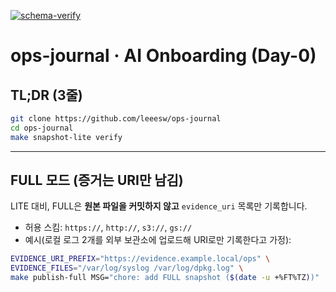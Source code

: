 [![schema-verify](https://github.com/leeesw/ops-journal/actions/workflows/schema-verify.yml/badge.svg)](https://github.com/leeesw/ops-journal/actions/workflows/schema-verify.yml)

# ops-journal · AI Onboarding (Day-0)

## TL;DR (3줄)
```bash
git clone https://github.com/leeesw/ops-journal
cd ops-journal
make snapshot-lite verify
```

---

## FULL 모드 (증거는 URI만 남김)
LITE 대비, FULL은 **원본 파일을 커밋하지 않고** `evidence_uri` 목록만 기록합니다.
- 허용 스킴: `https://`, `http://`, `s3://`, `gs://`
- 예시(로컬 로그 2개를 외부 보관소에 업로드해 URI로만 기록한다고 가정):
```bash
EVIDENCE_URI_PREFIX="https://evidence.example.local/ops" \
EVIDENCE_FILES="/var/log/syslog /var/log/dpkg.log" \
make publish-full MSG="chore: add FULL snapshot ($(date -u +%FT%TZ))"
